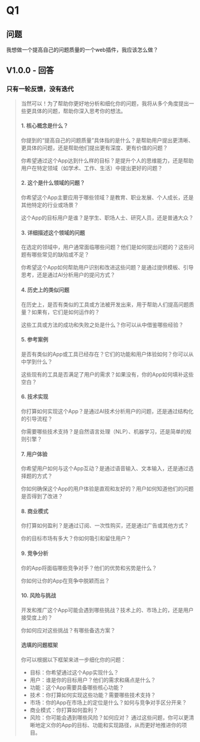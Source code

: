 # Q1

## 问题

我想做一个提高自己的问题质量的一个web插件，我应该怎么做？

## V1.0.0 - 回答

### 只有一轮反馈，没有迭代

> 当然可以！为了帮助你更好地分析和细化你的问题，我将从多个角度提出一些更具体的问题，帮助你深入思考你的想法。
> #### 1. 核心概念是什么？
> 你提到的“提高自己的问题质量”具体指的是什么？是帮助用户提出更清晰、更具体的问题，还是帮助他们提出更有深度、更有价值的问题？
> 
> 你希望通过这个App达到什么样的目标？是提升个人的思维能力，还是帮助用户在特定领域（如学术、工作、生活）中提出更好的问题？
> #### 2. 这个是什么领域的问题？
> 你希望这个App主要应用于哪些领域？是教育、职业发展、个人成长，还是其他特定的行业或场景？
> 
> 这个App的目标用户是谁？是学生、职场人士、研究人员，还是普通大众？
> #### 3. 详细描述这个领域的问题
> 在选定的领域中，用户通常面临哪些问题？他们是如何提出问题的？这些问题有哪些常见的缺陷或不足？
> 
> 你希望这个App如何帮助用户识别和改进这些问题？是通过提供模板、引导思考，还是通过AI分析用户的提问方式？
> #### 4. 历史上的类似问题
> 在历史上，是否有类似的工具或方法被开发出来，用于帮助人们提高问题质量？如果有，它们是如何运作的？
> 
> 这些工具或方法的成功和失败之处是什么？你可以从中借鉴哪些经验？
> #### 5. 参考案例
> 是否有类似的App或工具已经存在？它们的功能和用户体验如何？你可以从中学到什么？
> 
> 这些现有的工具是否满足了用户的需求？如果没有，你的App如何填补这些空白？
> #### 6. 技术实现
> 你打算如何实现这个App？是通过AI技术分析用户的问题，还是通过结构化的引导流程？
> 
> 你需要哪些技术支持？是自然语言处理（NLP）、机器学习，还是简单的规则引擎？
> #### 7. 用户体验
> 你希望用户如何与这个App互动？是通过语音输入、文本输入，还是通过选择题的方式？
> 
> 你如何确保这个App的用户体验是直观和友好的？用户如何知道他们的问题是否得到了改进？
> #### 8. 商业模式
> 你打算如何盈利？是通过订阅、一次性购买，还是通过广告或其他方式？
> 
> 你的目标市场有多大？你如何吸引和留住用户？
> #### 9. 竞争分析
> 你的App将面临哪些竞争对手？他们的优势和劣势是什么？
> 
> 你如何让你的App在竞争中脱颖而出？
> #### 10. 风险与挑战
> 开发和推广这个App可能会遇到哪些挑战？技术上的、市场上的，还是用户接受度上的？
> 
> 你如何应对这些挑战？有哪些备选方案？
> #### 选填的问题框架
> 你可以根据以下框架来进一步细化你的问题：
> 
> - 目标：你希望通过这个App实现什么？
> - 用户：谁是你的目标用户？他们的需求和痛点是什么？
> - 功能：这个App需要具备哪些核心功能？
> - 技术：你打算如何实现这些功能？需要哪些技术支持？
> - 市场：你的App在市场上的定位是什么？如何与竞争对手区分开来？
> - 商业模式：你打算如何盈利？
> - 风险：你可能会遇到哪些风险？如何应对？
> 通过这些问题，你可以更清晰地定义你的App的目标、功能和实现路径，从而更好地推进你的项目。

